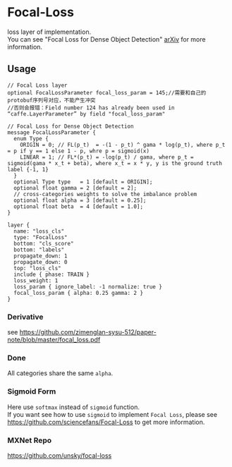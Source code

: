 # Focal-Loss
loss layer of implementation.  
You can see "Focal Loss for Dense Object Detection" [arXiv](https://arxiv.org/abs/1708.02002) for more information.  

## Usage

```
// Focal Loss layer
optional FocalLossParameter focal_loss_param = 145;//需要和自己的protobuf序列号对应，不能产生冲突
//否则会报错：Field number 124 has already been used in “caffe.LayerParameter” by field "focal_loss_param"

// Focal Loss for Dense Object Detection
message FocalLossParameter {
  enum Type {
    ORIGIN = 0; // FL(p_t)  = -(1 - p_t) ^ gama * log(p_t), where p_t = p if y == 1 else 1 - p, whre p = sigmoid(x)
    LINEAR = 1; // FL*(p_t) = -log(p_t) / gama, where p_t = sigmoid(gama * x_t + beta), where x_t = x * y, y is the ground truth label {-1, 1}
  }
  optional Type type   = 1 [default = ORIGIN]; 
  optional float gamma = 2 [default = 2];
  // cross-categories weights to solve the imbalance problem
  optional float alpha = 3 [default = 0.25]; 
  optional float beta  = 4 [default = 1.0];
}

layer {
  name: "loss_cls"
  type: "FocalLoss"
  bottom: "cls_score"
  bottom: "labels"
  propagate_down: 1
  propagate_down: 0
  top: "loss_cls"
  include { phase: TRAIN }
  loss_weight: 1
  loss_param { ignore_label: -1 normalize: true }
  focal_loss_param { alpha: 0.25 gamma: 2 }
}
```

### Derivative
see https://github.com/zimenglan-sysu-512/paper-note/blob/master/focal_loss.pdf 

### Done
All categories share the same `alpha`.

### Sigmoid Form
Here use `softmax` instead of `sigmoid` function.  
If you want see how to use `sigmoid` to implement `Focal Loss`, please see https://github.com/sciencefans/Focal-Loss to get more information.  

### MXNet Repo
https://github.com/unsky/focal-loss
